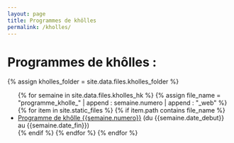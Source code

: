 ```yaml
---
layout: page
title: Programmes de khôlles
permalink: /kholles/
---
```



<h1> Programmes de khôlles : </h1>


{% assign kholles_folder = site.data.files.kholles_folder %}

<body>
<ul>
{% for semaine in site.data.files.kholles_hk %}
{% assign file_name = "programme_kholle_" | append : semaine.numero | append : "_web" %}
{% for item in site.static_files %}
{% if item.path contains file_name %}
    <li>
        <a href="{{item.path}}">Programme de khôlle {{semaine.numero}}</a> (du {{semaine.date_debut}} au {{semaine.date_fin}})
    </li>
{% endif %}
{% endfor %}
{% endfor %}
</ul>

</body>